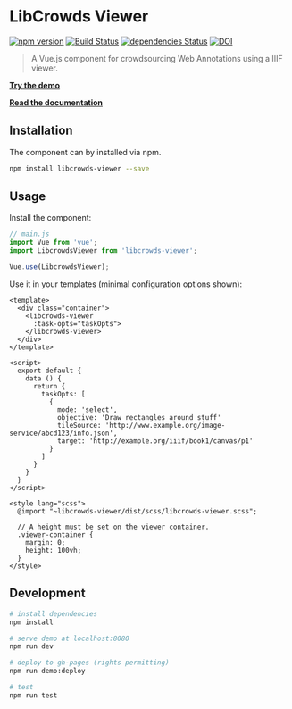# LibCrowds Viewer

[![npm version](https://badge.fury.io/js/libcrowds-viewer.svg)](https://badge.fury.io/js/libcrowds-viewer)
[![Build Status](https://travis-ci.org/LibCrowds/libcrowds-viewer.svg?branch=master)](https://travis-ci.org/LibCrowds/libcrowds-viewer)
[![dependencies Status](https://david-dm.org/LibCrowds/libcrowds-viewer/status.svg)](https://david-dm.org/LibCrowds/libcrowds-viewer)
[![DOI](https://zenodo.org/badge/95394175.svg)](https://zenodo.org/badge/latestdoi/95394175)

> A Vue.js component for crowdsourcing Web Annotations using a IIIF viewer.

[**Try the demo**](https://libcrowds.github.io/libcrowds-viewer/)

[**Read the documentation**](https://libcrowds.gitbooks.io/libcrowds-viewer-docs/content/)

## Installation

The component can by installed via npm.

``` bash
npm install libcrowds-viewer --save
```

## Usage

Install the component:

``` js
// main.js
import Vue from 'vue';
import LibcrowdsViewer from 'libcrowds-viewer';

Vue.use(LibcrowdsViewer);
```

Use it in your templates \(minimal configuration options shown\):

``` vue
<template>
  <div class="container">
    <libcrowds-viewer
      :task-opts="taskOpts">
    </libcrowds-viewer>
  </div>
</template>

<script>
  export default {
    data () {
      return {
        taskOpts: [
          {
            mode: 'select',
            objective: 'Draw rectangles around stuff'
            tileSource: 'http://www.example.org/image-service/abcd123/info.json',
            target: 'http://example.org/iiif/book1/canvas/p1'
          }
        ]
      }
    }
  }
</script>

<style lang="scss">
  @import "~libcrowds-viewer/dist/scss/libcrowds-viewer.scss";

  // A height must be set on the viewer container.
  .viewer-container {
    margin: 0;
    height: 100vh;
  }
</style>
```

## Development

``` bash
# install dependencies
npm install

# serve demo at localhost:8080
npm run dev

# deploy to gh-pages (rights permitting)
npm run demo:deploy

# test
npm run test
```

